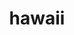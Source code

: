 ---
layout: cover
category: cover
permalink: /hawaii/cover
title: hawaii
thumb: /images/hawaii/cover.jpg
large: /images/hawaii/cover.jpg
max: /images/hawaii/cover.jpg
---